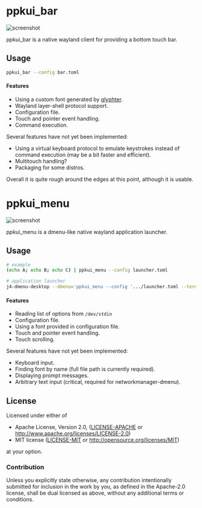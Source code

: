# ppkui_bar

![screenshot](https://user-images.githubusercontent.com/852606/93707665-e8be2980-fb30-11ea-9d7c-1849d076ef5d.png)


ppkui_bar is a native wayland client for providing a bottom touch bar.

## Usage

```bash
ppkui_bar --config bar.toml
```

#### Features

* Using a custom font generated by [glyphter](https://glyphter.com/).
* Wayland layer-shell protocol support.
* Configuration file.
* Touch and pointer event handling.
* Command execution.

Several features have not yet been implemented:

* Using a virtual keyboard protocol to emulate keystrokes instead of command execution (may be a bit faster and efficient).
* Multitouch handling?
* Packaging for some distros.

Overall it is quite rough around the edges at this point, although it is usable.

# ppkui_menu

![screenshot](https://user-images.githubusercontent.com/852606/94087651-9d489b80-fe0e-11ea-932e-e3f79b63a3bc.png)


ppkui_menu is a dmenu-like native wayland application launcher.

## Usage

```bash
# example
(echo A; echo B; echo C) | ppkui_menu --config launcher.toml

# application launcher
j4-dmenu-desktop --dmenu='ppkui_menu --config '.../launcher.toml --term='xterm'
```

#### Features

* Reading list of options from `/dev/stdin`
* Configuration file.
* Using a font provided in configuration file.
* Touch and pointer event handling.
* Touch scrolling.

Several features have not yet been implemented:

* Keyboard input.
* Finding font by name (full file path is currently required).
* Displaying prompt messages.
* Arbitrary text input (critical, required for networkmanager-dmenu).

## License

Licensed under either of

 * Apache License, Version 2.0, ([LICENSE-APACHE](LICENSE-APACHE) or http://www.apache.org/licenses/LICENSE-2.0)
 * MIT license ([LICENSE-MIT](LICENSE-MIT) or http://opensource.org/licenses/MIT)

at your option.

### Contribution

Unless you explicitly state otherwise, any contribution intentionally submitted for inclusion in the work by you, as defined in the Apache-2.0 license, shall be dual licensed as above, without any additional terms or conditions.

